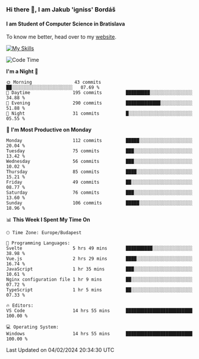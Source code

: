 ### Hi there 👋, I am Jakub 'igniss' Bordáš

#### I am Student of Computer Science in Bratislava
To know me better, head over to my [website](https://bordas.sk).

[![My Skills](https://skillicons.dev/icons?i=js,html,css,figma,svelte,java,kotlin,python,postgresql,typescript,nest,nodejs)](https://bordas.sk)


<!--START_SECTION:waka-->
![Code Time](http://img.shields.io/badge/Code%20Time-1%2C391%20hrs%2024%20mins-blue)

**I'm a Night 🦉** 

```text
🌞 Morning                43 commits          ██░░░░░░░░░░░░░░░░░░░░░░░   07.69 % 
🌆 Daytime                195 commits         █████████░░░░░░░░░░░░░░░░   34.88 % 
🌃 Evening                290 commits         █████████████░░░░░░░░░░░░   51.88 % 
🌙 Night                  31 commits          █░░░░░░░░░░░░░░░░░░░░░░░░   05.55 % 
```
📅 **I'm Most Productive on Monday** 

```text
Monday                   112 commits         █████░░░░░░░░░░░░░░░░░░░░   20.04 % 
Tuesday                  75 commits          ███░░░░░░░░░░░░░░░░░░░░░░   13.42 % 
Wednesday                56 commits          ███░░░░░░░░░░░░░░░░░░░░░░   10.02 % 
Thursday                 85 commits          ████░░░░░░░░░░░░░░░░░░░░░   15.21 % 
Friday                   49 commits          ██░░░░░░░░░░░░░░░░░░░░░░░   08.77 % 
Saturday                 76 commits          ███░░░░░░░░░░░░░░░░░░░░░░   13.60 % 
Sunday                   106 commits         █████░░░░░░░░░░░░░░░░░░░░   18.96 % 
```


📊 **This Week I Spent My Time On** 

```text
🕑︎ Time Zone: Europe/Budapest

💬 Programming Languages: 
Svelte                   5 hrs 49 mins       ██████████░░░░░░░░░░░░░░░   38.98 % 
Vue.js                   2 hrs 29 mins       ████░░░░░░░░░░░░░░░░░░░░░   16.74 % 
JavaScript               1 hr 35 mins        ███░░░░░░░░░░░░░░░░░░░░░░   10.61 % 
Nginx configuration file 1 hr 9 mins         ██░░░░░░░░░░░░░░░░░░░░░░░   07.72 % 
TypeScript               1 hr 5 mins         ██░░░░░░░░░░░░░░░░░░░░░░░   07.33 % 

🔥 Editors: 
VS Code                  14 hrs 55 mins      █████████████████████████   100.00 % 

💻 Operating System: 
Windows                  14 hrs 55 mins      █████████████████████████   100.00 % 
```


 Last Updated on 04/02/2024 20:34:30 UTC
<!--END_SECTION:waka-->
